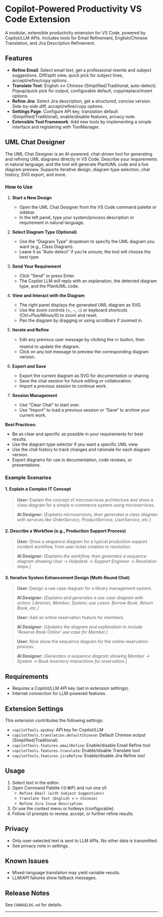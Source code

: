 # Copilot-Powered Productivity VS Code Extension

A modular, extensible productivity extension for VS Code, powered by Copilot/LLM APIs. Includes tools for Email Refinement, English/Chinese Translation, and Jira Description Refinement.

## Features

- **Refine Email**: Select email text, get a professional rewrite and subject suggestions. Diff/split view, quick pick for subject lines, accept/refine/copy options.
- **Translate Text**: English <-> Chinese (Simplified/Traditional, auto-detect). Popup/quick pick for output, configurable default, copy/replace/insert options.
- **Refine Jira**: Select Jira description, get a structured, concise version. Side-by-side diff, accept/refine/copy options.
- **Settings Page**: Configure API key, translation default (Simplified/Traditional), enable/disable features, privacy note.
- **Extensible Tool Framework**: Add new tools by implementing a simple interface and registering with ToolManager.

## UML Chat Designer

The UML Chat Designer is an AI-powered, chat-driven tool for generating and refining UML diagrams directly in VS Code. Describe your requirements in natural language, and the tool will generate PlantUML code and a live diagram preview. Supports iterative design, diagram type selection, chat history, SVG export, and more.

### How to Use

1. **Start a New Design**
   - Open the UML Chat Designer from the VS Code command palette or sidebar.
   - In the left panel, type your system/process description or requirement in natural language.

2. **Select Diagram Type (Optional)**
   - Use the “Diagram Type” dropdown to specify the UML diagram you want (e.g., Class Diagram).
   - Leave it as “Auto-detect” if you’re unsure; the tool will choose the best type.

3. **Send Your Requirement**
   - Click “Send” or press Enter.
   - The Copilot LLM will reply with an explanation, the detected diagram type, and the PlantUML code.

4. **View and Interact with the Diagram**
   - The right panel displays the generated UML diagram as SVG.
   - Use the zoom controls (+, −, ⌂) or keyboard shortcuts (Ctrl+Plus/Minus/0) to zoom and reset.
   - Pan the diagram by dragging or using scrollbars if zoomed in.

5. **Iterate and Refine**
   - Edit any previous user message by clicking the ✏️ button, then resend to update the diagram.
   - Click on any bot message to preview the corresponding diagram version.

6. **Export and Save**
   - Export the current diagram as SVG for documentation or sharing.
   - Save the chat session for future editing or collaboration.
   - Import a previous session to continue work.

7. **Session Management**
   - Use “Clear Chat” to start over.
   - Use “Import” to load a previous session or “Save” to archive your current work.

**Best Practices:**
- Be as clear and specific as possible in your requirements for best results.
- Use the diagram type selector if you want a specific UML view.
- Use the chat history to track changes and rationale for each diagram version.
- Export diagrams for use in documentation, code reviews, or presentations.

### Example Scenarios

#### 1. Explain a Complex IT Concept
> **User:**
> Explain the concept of microservices architecture and show a class diagram for a simple e-commerce system using microservices.
>
> **AI Designer:**
> _[Explains microservices, then generates a class diagram with services like OrderService, ProductService, UserService, etc.]_

#### 2. Describe a Workflow (e.g., Production Support Process)
> **User:**
> Show a sequence diagram for a typical production support incident workflow, from user ticket creation to resolution.
>
> **AI Designer:**
> _[Explains the workflow, then generates a sequence diagram showing User → Helpdesk → Support Engineer → Resolution steps.]_

#### 3. Iterative System Enhancement Design (Multi-Round Chat)
> **User:**
> Design a use case diagram for a library management system.
>
> **AI Designer:**
> _[Explains and generates a use case diagram with actors: Librarian, Member, System; use cases: Borrow Book, Return Book, etc.]_
>
> **User:**
> Add an online reservation feature for members.
>
> **AI Designer:**
> _[Updates the diagram and explanation to include 'Reserve Book Online' use case for Member.]_
>
> **User:**
> Now show the sequence diagram for the online reservation process.
>
> **AI Designer:**
> _[Generates a sequence diagram showing Member → System → Book Inventory interactions for reservation.]_

## Requirements

- Requires a Copilot/LLM API key (set in extension settings).
- Internet connection for LLM-powered features.

## Extension Settings

This extension contributes the following settings:

- `copilotTools.apiKey`: API key for Copilot/LLM
- `copilotTools.translation.defaultChinese`: Default Chinese output (Simplified/Traditional)
- `copilotTools.features.emailRefine`: Enable/disable Email Refine tool
- `copilotTools.features.translate`: Enable/disable Translate tool
- `copilotTools.features.jiraRefine`: Enable/disable Jira Refine tool

## Usage

1. Select text in the editor.
2. Open Command Palette (⇧⌘P) and run one of:
   - `Refine Email (with Subject Suggestions)`
   - `Translate Text (English <-> Chinese)`
   - `Refine Jira Issue Description`
3. Or use the context menu or hotkeys (configurable).
4. Follow UI prompts to review, accept, or further refine results.

## Privacy

- Only user-selected text is sent to LLM APIs. No other data is transmitted.
- See privacy note in settings.

## Known Issues

- Mixed-language translation may yield variable results.
- LLM/API failures show fallback messages.

## Release Notes

See `CHANGELOG.md` for details.

---
